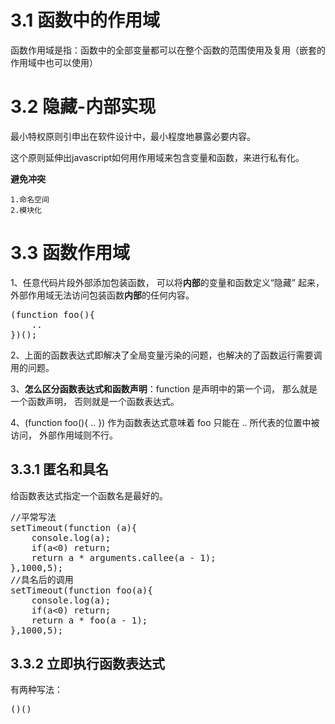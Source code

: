 # 3.1 函数中的作用域 #
函数作用域是指：函数中的全部变量都可以在整个函数的范围使用及复用（嵌套的作用域中也可以使用）
# 3.2 隐藏-内部实现 #
最小特权原则引申出在软件设计中，最小程度地暴露必要内容。

这个原则延伸出javascript如何用作用域来包含变量和函数，来进行私有化。

**避免冲突**

	1.命名空间
	2.模块化
# 3.3 函数作用域 #
1、任意代码片段外部添加包装函数， 可以将**内部**的变量和函数定义“隐藏” 起来， 外部作用域无法访问包装函数**内部**的任何内容。
<pre>
(function foo(){ 
	..
})();
</pre>
2、上面的函数表达式即解决了全局变量污染的问题，也解决的了函数运行需要调用的问题。

3、**怎么区分函数表达式和函数声明**：function 是声明中的第一个词， 那么就是一个函数声明， 否则就是一个函数表达式。

4、(function foo(){ .. }) 作为函数表达式意味着 foo 只能在 .. 所代表的位置中被访问， 外部作用域则不行。 
## 3.3.1 匿名和具名 ##
给函数表达式指定一个函数名是最好的。
<pre>
//平常写法
setTimeout(function (a){
	console.log(a);
	if(a<0) return;
	return a * arguments.callee(a - 1);
},1000,5);
//具名后的调用
setTimeout(function foo(a){
	console.log(a);
	if(a<0) return;
	return a * foo(a - 1);
},1000,5);
</pre>
## 3.3.2 立即执行函数表达式 ##
有两种写法：
<pre>
()()
</pre>